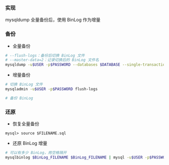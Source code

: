 ### 实现

mysqldump 全量备份后，使用 BinLog 作为增量


### 备份

* 全量备份

```bash
# --flush-logs：备份后切换 BinLog 文件
# --master-data=2：记录切换后的 BinLog 文件名
mysqldump -u$USER -p$PASSWORD --databases $DATABASE --single-transaction --flush-logs --master-data=2 > $FILENAME.sql
```

* 增量备份

```bash
# 切换 BinLog 文件
mysqladmin -u$USER -p$PASSWORD flush-logs

# 备份 BinLog
```


### 还原

* 恢复全量备份

```mysql
mysql> source $FILENAME.sql
```

* 还原 BinLog 增量

```bash
# 可以有多少 BinLog，用空格隔开
mysqlbinlog $BinLog_FILENAME $BinLog_FILENAME | mysql -u$USER -p$PASSWORD
```
